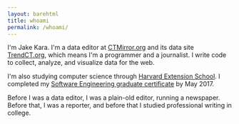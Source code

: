 ```yaml
---
layout: barehtml
title: whoami
permalink: /whoami/
---
```


I'm Jake Kara. I'm a data editor at [CTMirror.org](//ctmirror.org) and its
data site [TrendCT.org](//trendct.org), which means I'm a programmer and a
journalist. I write code to collect, analyze, and visualize data for the
web.

I'm also studying computer science through [Harvard Extension
School](https://www.extension.harvard.edu). I completed my [Software
Engineering graduate
certificate](https://www.extension.harvard.edu/academics/professional-graduate-certificates/software-engineering-certificate)
by May 2017. 

Before I was a data editor, I was a plain-old editor, running a
newspaper. Before that, I was a reporter, and before that I studied
professional writing in college.